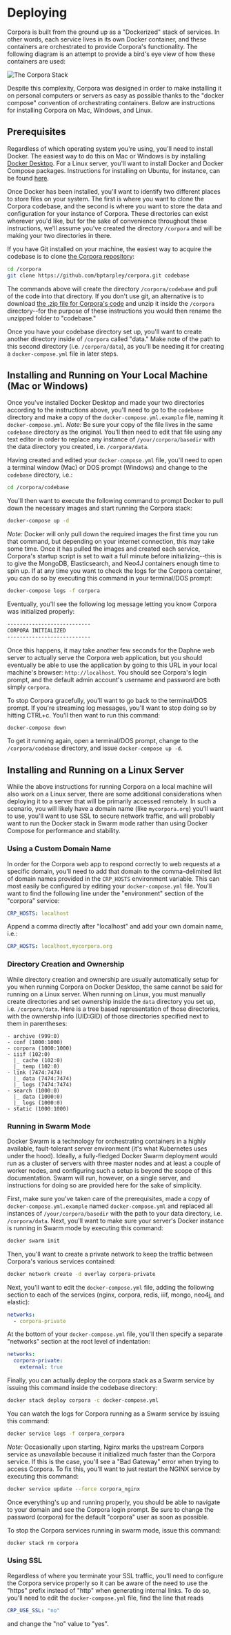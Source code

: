 # Deploying

Corpora is built from the ground up as a "Dockerized" stack of services. In other words, each service lives in its own Docker container, and these containers are orchestrated to provide Corpora's functionality. The following diagram is an attempt to provide a bird's eye view of how these containers are used:

![The Corpora Stack](assets/img/corpora_stack.png "The Corpora Stack")

Despite this complexity, Corpora was designed in order to make installing it on personal computers or servers as easy as possible thanks to the "docker compose" convention of orchestrating containers. Below are instructions for installing Corpora on Mac, Windows, and Linux.

## Prerequisites

Regardless of which operating system you're using, you'll need to install Docker. The easiest way to do this on Mac or Windows is by installing [Docker Desktop](https://www.docker.com/products/docker-desktop/). For a Linux server, you'll want to install Docker and Docker Compose packages. Instructions for installing on Ubuntu, for instance, can be found [here](https://docs.docker.com/engine/install/ubuntu/).

Once Docker has been installed, you'll want to identify two different places to store files on your system. The first is where you want to clone the Corpora codebase, and the second is where you want to store the data and configuration for your instance of Corpora. These directories can exist wherever you'd like, but for the sake of convenience throughout these instructions, we'll assume you've created the directory `/corpora` and will be making your two directories in there.

If you have Git installed on your machine, the easiest way to acquire the codebase is to clone [the Corpora repository](https://github.com/bptarpley/corpora):

````bash
cd /corpora
git clone https://github.com/bptarpley/corpora.git codebase
````

The commands above will create the directory `/corpora/codebase` and pull of the code into that directory. If you don't use git, an alternative is to download [the .zip file for Corpora's code](https://github.com/bptarpley/corpora/archive/refs/heads/master.zip) and unzip it inside the `/corpora` directory--for the purpose of these instructions you would then rename the unzipped folder to "codebase."

Once you have your codebase directory set up, you'll want to create another directory inside of `/corpora` called "data." Make note of the path to this second directory (i.e. `/corpora/data`), as you'll be needing it for creating a `docker-compose.yml` file in later steps.

## Installing and Running on Your Local Machine (Mac or Windows)

Once you've installed Docker Desktop and made your two directories according to the instructions above, you'll need to go to the `codebase` directory and make a copy of the `docker-compose.yml.example` file, naming it `docker-compose.yml`. *Note:* Be sure your copy of the file lives in the same `codebase` directory as the original. You'll then need to edit that file using any text editor in order to replace any instance of `/your/corpora/basedir` with the data directory you created, i.e. `/corpora/data`.

Having created and edited your `docker-compose.yml` file, you'll need to open a terminal window (Mac) or DOS prompt (Windows) and change to the `codebase` directory, i.e.:

````bash
cd /corpora/codebase
````

You'll then want to execute the following command to prompt Docker to pull down the necessary images and start running the Corpora stack:

````bash
docker-compose up -d
````

*Note:* Docker will only pull down the required images the first time you run that command, but depending on your internet connection, this may take some time. Once it has pulled the images and created each service, Corpora's startup script is set to wait a full minute before initializing--this is to give the MongoDB, Elasticsearch, and Neo4J containers enough time to spin up. If at any time you want to check the logs for the Corpora container, you can do so by executing this command in your terminal/DOS prompt:

````bash
docker-compose logs -f corpora
````

Eventually, you'll see the following log message letting you know Corpora was initialized properly:

````bash
---------------------------
CORPORA INITIALIZED
---------------------------
````

Once this happens, it may take another few seconds for the Daphne web server to actually serve the Corpora web application, but you should eventually be able to use the application by going to this URL in your local machine's browser: `http://localhost`. You should see Corpora's login prompt, and the default admin account's username and password are both simply `corpora`.

To stop Corpora gracefully, you'll want to go back to the terminal/DOS prompt. If you're streaming log messages, you'll want to stop doing so by hitting CTRL+c. You'll then want to run this command:

````bash
docker-compose down
````

To get it running again, open a terminal/DOS prompt, change to the `/corpora/codebase` directory, and issue `docker-compose up -d`.

## Installing and Running on a Linux Server

While the above instructions for running Corpora on a local machine will also work on a Linux server, there are some additional considerations when deploying it to a server that will be primarily accessed remotely. In such a scenario, you will likely have a domain name (like `mycorpora.org`) you'll want to use, you'll want to use SSL to secure network traffic, and will probably want to run the Docker stack in Swarm mode rather than using Docker Compose for performance and stability.

### Using a Custom Domain Name

In order for the Corpora web app to respond correctly to web requests at a specific domain, you'll need to add that domain to the comma-delimited list of domain names provided in the `CRP_HOSTS` environment variable. This can most easily be configured by editing your `docker-compose.yml` file. You'll want to find the following line under the "environment" section of the "corpora" service:

````yaml
CRP_HOSTS: localhost
````

Append a comma directly after "localhost" and add your own domain name, i.e.:

````yaml
CRP_HOSTS: localhost,mycorpora.org
````

### Directory Creation and Ownership

While directory creation and ownership are usually automatically setup for you when running Corpora on Docker Desktop, the same cannot be said for running on a Linux server. When running on Linux, you must manually create directories and set ownership inside the `data` directory you set up, i.e. `/corpora/data`. Here is a tree based representation of those directories, with the ownership info (UID:GID) of those directories specified next to them in parentheses:

````
- archive (999:0)
- conf (1000:1000)
- corpora (1000:1000)
- iiif (102:0)
  |_ cache (102:0)
  |_ temp (102:0)
- link (7474:7474)
  |_ data (7474:7474)
  |_ logs (7474:7474)
- search (1000:0)
  |_ data (1000:0)
  |_ logs (1000:0)
- static (1000:1000)
````

### Running in Swarm Mode

Docker Swarm is a technology for orchestrating containers in a highly available, fault-tolerant server environment (it's what Kubernetes uses under the hood). Ideally, a fully-fledged Docker Swarm deployment would run as a cluster of servers with three master nodes and at least a couple of worker nodes, and configuring such a setup is beyond the scope of this documentation. Swarm will run, however, on a single server, and instructions for doing so are provided here for the sake of simplicity.

First, make sure you've taken care of the prerequisites, made a copy of `docker-compose.yml.example` named `docker-compose.yml` and replaced all instances of `/your/corpora/basedir` with the path to your data directory, i.e. `/corpora/data`. Next, you'll want to make sure your server's Docker instance is running in Swarm mode by executing this command:

````bash
docker swarm init
````

Then, you'll want to create a private network to keep the traffic between Corpora's various services contained:

````bash
docker network create -d overlay corpora-private
````

Next, you'll want to edit the `docker-compose.yml` file, adding the following section to each of the services (nginx, corpora, redis, iiif, mongo, neo4j, and elastic):

````yaml
networks:
  - corpora-private
````

At the bottom of your `docker-compose.yml` file, you'll then specify a separate "networks" section at the root level of indentation:

````yaml
networks:
  corpora-private:
    external: true
````

Finally, you can actually deploy the corpora stack as a Swarm service by issuing this command inside the codebase directory:

````bash
docker stack deploy corpora -c docker-compose.yml
````

You can watch the logs for Corpora running as a Swarm service by issuing this command:

````bash
docker service logs -f corpora_corpora
````

*Note:* Occasionally upon starting, Nginx marks the upstream Corpora service as unavailable because it initialized much faster than the Corpora service. If this is the case, you'll see a "Bad Gateway" error when trying to access Corpora. To fix this, you'll want to just restart the NGINX service by executing this command:

````bash
docker service update --force corpora_nginx
````

Once everything's up and running properly, you should be able to navigate to your domain and see the Corpora login prompt. Be sure to change the password (corpora) for the default "corpora" user as soon as possible.

To stop the Corpora services running in swarm mode, issue this command:

````bash
docker stack rm corpora
````

### Using SSL

Regardless of where you terminate your SSL traffic, you'll need to configure the Corpora service properly so it can be aware of the need to use the "https" prefix instead of "http" when generating internal links. To do so, you'll need to edit the `docker-compose.yml` file, find the line that reads

````yaml
CRP_USE_SSL: "no"
````

and change the "no" value to "yes".